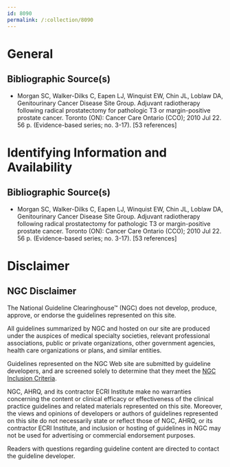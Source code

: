 ```yaml
---
id: 8090
permalink: /:collection/8090
---
```


# General

## Bibliographic Source(s)

- Morgan SC, Walker-Dilks C, Eapen LJ, Winquist EW, Chin JL, Loblaw DA, Genitourinary Cancer Disease Site Group. Adjuvant radiotherapy following radical prostatectomy for pathologic T3 or margin-positive prostate cancer. Toronto (ON): Cancer Care Ontario (CCO); 2010 Jul 22. 56 p. (Evidence-based series; no. 3-17). [53 references]

# Identifying Information and Availability

## Bibliographic Source(s)

- Morgan SC, Walker-Dilks C, Eapen LJ, Winquist EW, Chin JL, Loblaw DA, Genitourinary Cancer Disease Site Group. Adjuvant radiotherapy following radical prostatectomy for pathologic T3 or margin-positive prostate cancer. Toronto (ON): Cancer Care Ontario (CCO); 2010 Jul 22. 56 p. (Evidence-based series; no. 3-17). [53 references]

# Disclaimer

## NGC Disclaimer

The National Guideline Clearinghouse™ (NGC) does not develop, produce, approve, or endorse the guidelines represented on this site.

All guidelines summarized by NGC and hosted on our site are produced under the auspices of medical specialty societies, relevant professional associations, public or private organizations, other government agencies, health care organizations or plans, and similar entities.

Guidelines represented on the NGC Web site are submitted by guideline developers, and are screened solely to determine that they meet the [NGC Inclusion Criteria](/help-and-about/summaries/inclusion-criteria).

NGC, AHRQ, and its contractor ECRI Institute make no warranties concerning the content or clinical efficacy or effectiveness of the clinical practice guidelines and related materials represented on this site. Moreover, the views and opinions of developers or authors of guidelines represented on this site do not necessarily state or reflect those of NGC, AHRQ, or its contractor ECRI Institute, and inclusion or hosting of guidelines in NGC may not be used for advertising or commercial endorsement purposes.

Readers with questions regarding guideline content are directed to contact the guideline developer.

